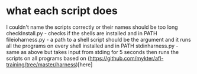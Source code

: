 # what each script does
I couldn't name the scripts correctly or their names should be too long
checkInstall.py - checks if the shells are installed and in PATH
fileioharness.py - a path to a shell script should be the argument and it runs all the programs
on every shell installed and in PATH
stdinharness.py - same as above but takes input from stding for 5 seconds then runs the scripts on all programs
based on (https://github.com/mykter/afl-training/tree/master/harness)[here]
